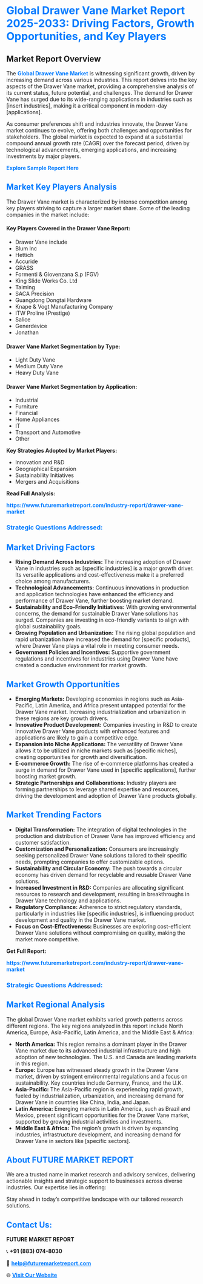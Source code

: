 <h1 style="color: #007BFF;">Global Drawer Vane Market Report 2025-2033: Driving Factors, Growth Opportunities, and Key Players</h1>

<section id="overview">
<h2>Market Report Overview</h2>
<p>The <a href="https://www.futuremarketreport.com/industry-report/drawer-vane-market" style="color: #007BFF; text-decoration: none;"><strong>Global Drawer Vane Market</strong></a> is witnessing significant growth, driven by increasing demand across various industries. This report delves into the key aspects of the Drawer Vane market, providing a comprehensive analysis of its current status, future potential, and challenges. The demand for Drawer Vane has surged due to its wide-ranging applications in industries such as [insert industries], making it a critical component in modern-day [applications].</p>
<p>As consumer preferences shift and industries innovate, the Drawer Vane market continues to evolve, offering both challenges and opportunities for stakeholders. The global market is expected to expand at a substantial compound annual growth rate (CAGR) over the forecast period, driven by technological advancements, emerging applications, and increasing investments by major players.</p>
</section>

<section id="overview">
<p><a href="https://www.futuremarketreport.com/request-sample/reportId=100703" style="color: #007BFF; text-decoration: none;"><strong>Explore Sample Report Here</strong></a></p>
</section>

<section id="key-players">
<h2 style="color: #007BFF;">Market Key Players Analysis</h2>
<p>The Drawer Vane market is characterized by intense competition among key players striving to capture a larger market share. Some of the leading companies in the market include:</p>
<h4>Key Players Covered in the Drawer Vane Report:</h4>
<ul><li>Drawer Vane include</li><li>Blum Inc</li><li>Hettich</li><li>Accuride</li><li>GRASS</li><li>Formenti &amp; Giovenzana S.p (FGV)</li><li>King Slide Works Co. Ltd</li><li>Taiming</li><li>SACA Precision</li><li>Guangdong Dongtai Hardware</li><li>Knape &amp; Vogt Manufacturing Company</li><li>ITW Proline (Prestige)</li><li>Salice</li><li>Generdevice</li><li>Jonathan</li></ul>
<h4>Drawer Vane Market Segmentation by Type:</h4>
<ul><li>Light Duty Vane</li><li>Medium Duty Vane</li><li>Heavy Duty Vane</li></ul>

<h4>Drawer Vane Market Segmentation by Application:</h4>
<ul><li>Industrial</li><li>Furniture</li><li>Financial</li><li>Home Appliances</li><li>IT</li><li>Transport and Automotive</li><li>Other</li></ul>
<p><strong>Key Strategies Adopted by Market Players:</strong></p>
<ul>
<li>Innovation and R&D</li>
<li>Geographical Expansion</li>
<li>Sustainability Initiatives</li>
<li>Mergers and Acquisitions</li>
</ul>
</section>

<section>
<p><strong>Read Full Analysis: </strong></p><a href="https://www.futuremarketreport.com/industry-report/drawer-vane-market" style="color: #007BFF; text-decoration: none;"><strong>https://www.futuremarketreport.com/industry-report/drawer-vane-market</strong></a>
<h3 style="color: #007BFF;">Strategic Questions Addressed:</h3>
</section>

<section id="driving-factors">
<h2 style="color: #007BFF;">Market Driving Factors</h2>
<ul>
<li><strong>Rising Demand Across Industries:</strong> The increasing adoption of Drawer Vane in industries such as [specific industries] is a major growth driver. Its versatile applications and cost-effectiveness make it a preferred choice among manufacturers.</li>
<li><strong>Technological Advancements:</strong> Continuous innovations in production and application technologies have enhanced the efficiency and performance of Drawer Vane, further boosting market demand.</li>
<li><strong>Sustainability and Eco-Friendly Initiatives:</strong> With growing environmental concerns, the demand for sustainable Drawer Vane solutions has surged. Companies are investing in eco-friendly variants to align with global sustainability goals.</li>
<li><strong>Growing Population and Urbanization:</strong> The rising global population and rapid urbanization have increased the demand for [specific products], where Drawer Vane plays a vital role in meeting consumer needs.</li>
<li><strong>Government Policies and Incentives:</strong> Supportive government regulations and incentives for industries using Drawer Vane have created a conducive environment for market growth.</li>
</ul>
</section>

<section id="growth-opportunities">
<h2 style="color: #007BFF;">Market Growth Opportunities</h2>
<ul>
<li><strong>Emerging Markets:</strong> Developing economies in regions such as Asia-Pacific, Latin America, and Africa present untapped potential for the Drawer Vane market. Increasing industrialization and urbanization in these regions are key growth drivers.</li>
<li><strong>Innovative Product Development:</strong> Companies investing in R&D to create innovative Drawer Vane products with enhanced features and applications are likely to gain a competitive edge.</li>
<li><strong>Expansion into Niche Applications:</strong> The versatility of Drawer Vane allows it to be utilized in niche markets such as [specific niches], creating opportunities for growth and diversification.</li>
<li><strong>E-commerce Growth:</strong> The rise of e-commerce platforms has created a surge in demand for Drawer Vane used in [specific applications], further boosting market growth.</li>
<li><strong>Strategic Partnerships and Collaborations:</strong> Industry players are forming partnerships to leverage shared expertise and resources, driving the development and adoption of Drawer Vane products globally.</li>
</ul>
</section>

<section id="trending-factors">
<h2 style="color: #007BFF;">Market Trending Factors</h2>
<ul>
<li><strong>Digital Transformation:</strong> The integration of digital technologies in the production and distribution of Drawer Vane has improved efficiency and customer satisfaction.</li>
<li><strong>Customization and Personalization:</strong> Consumers are increasingly seeking personalized Drawer Vane solutions tailored to their specific needs, prompting companies to offer customizable options.</li>
<li><strong>Sustainability and Circular Economy:</strong> The push towards a circular economy has driven demand for recyclable and reusable Drawer Vane solutions.</li>
<li><strong>Increased Investment in R&D:</strong> Companies are allocating significant resources to research and development, resulting in breakthroughs in Drawer Vane technology and applications.</li>
<li><strong>Regulatory Compliance:</strong> Adherence to strict regulatory standards, particularly in industries like [specific industries], is influencing product development and quality in the Drawer Vane market.</li>
<li><strong>Focus on Cost-Effectiveness:</strong> Businesses are exploring cost-efficient Drawer Vane solutions without compromising on quality, making the market more competitive.</li>
</ul>
</section>

<section>
<p><strong>Get Full Report: </strong></p><a href="https://www.futuremarketreport.com/industry-report/drawer-vane-market" style="color: #007BFF; text-decoration: none;"><strong>https://www.futuremarketreport.com/industry-report/drawer-vane-market</strong></a>
<h3 style="color: #007BFF;">Strategic Questions Addressed:</h3>
</section>


<section id="regional-analysis">
<h2 style="color: #007BFF;">Market Regional Analysis</h2>
<p>The global Drawer Vane market exhibits varied growth patterns across different regions. The key regions analyzed in this report include North America, Europe, Asia-Pacific, Latin America, and the Middle East & Africa:</p>
<ul>
<li><strong>North America:</strong> This region remains a dominant player in the Drawer Vane market due to its advanced industrial infrastructure and high adoption of new technologies. The U.S. and Canada are leading markets in this region.</li>
<li><strong>Europe:</strong> Europe has witnessed steady growth in the Drawer Vane market, driven by stringent environmental regulations and a focus on sustainability. Key countries include Germany, France, and the U.K.</li>
<li><strong>Asia-Pacific:</strong> The Asia-Pacific region is experiencing rapid growth, fueled by industrialization, urbanization, and increasing demand for Drawer Vane in countries like China, India, and Japan.</li>
<li><strong>Latin America:</strong> Emerging markets in Latin America, such as Brazil and Mexico, present significant opportunities for the Drawer Vane market, supported by growing industrial activities and investments.</li>
<li><strong>Middle East & Africa:</strong> The region’s growth is driven by expanding industries, infrastructure development, and increasing demand for Drawer Vane in sectors like [specific sectors].</li>
</ul>
</section>

<footer>
<h2 style="color: #007BFF;">About FUTURE MARKET REPORT</h2>
<p>We are a trusted name in market research and advisory services, delivering actionable insights and strategic support to businesses across diverse industries. Our expertise lies in offering:</p>

<p>Stay ahead in today’s competitive landscape with our tailored research solutions.</p>

<h2 style="color: #007BFF;">Contact Us:</h2>
<p><strong>FUTURE MARKET REPORT</strong></p>
<p>📞 <strong>+91 (883) 074-8030</strong></p>
<p>📧 <strong><a href="mailto:help@futuremarketreport.com" style="color: #007BFF;">help@futuremarketreport.com</a></strong></p>
<p>🌐 <strong><a href="https://www.futuremarketreport.com/" style="color: #007BFF;">Visit Our Website</a></strong></p>
</footer>